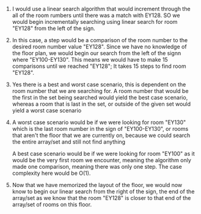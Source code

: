 1. I would use a linear search algorithm that would increment through the all of the room rumbers until there was a match with EY128. SO we would begin incrementally searching using linear search for room "EY128" from the left of the sign.

2. In this case, a step would be a comparison of the room number to the desired room number value "EY128". Since we have no knowledge of the floor plan, we would begin our search from the left of the signn where "EY100-EY130". This means we would have to make 15 comparisons until we reached "EY128"; It takes 15 steps to find room "EY128".

3. Yes there is a best and worst case scenario, this is dependent on the room number that we are searching for. A room number that would be the first in the set being searched would yield the best case scenario, whereas a room that is last in the set, or outside of the given set would yield a worst case scenario

4. A worst case scenario would be if we were looking for room "EY130" which is the last room number in the sign of "EY100-EY130", or rooms that aren't the floor that we are currently on, because we could search the entire array/set and still not find anything

   A best case scenario would be if we were looking for room "EY100" as it would be the very first room we encounter, meaning the algorithm only made one comparison, meaning there was only one step. The case complexity here would be O(1).

5. Now that we have memorized the layout of the floor, we would now know to begin our linear search from the right of the sign, the end of the array/set as we know that the room "EY128" is closer to that end of the array/set of rooms on this floor.

